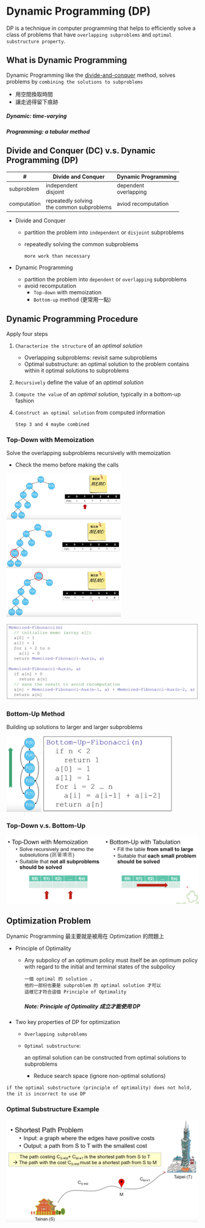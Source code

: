 # Dynamic Programming (DP)

DP is a technique in computer programming that helps to efficiently solve a class of problems that have `overlapping subproblems` and `optimal substructure property`.

## What is Dynamic Programming

Dynamic Programming like the [divide-and-conquer](https://github.com/kaka-lin/Notes/tree/master/DSA/Divide%20and%20Conquer) method, solves problems by `combining the solutions to subproblems`

- 用空間換取時間
- 讓走過得留下痕跡

##### Dynamic: time-varying
##### Programming: a tabular method

## Divide and Conquer (DC) v.s. Dynamic Programming (DP)

| # | Divide and Conquer | Dynamic Programming |
| - | - | - |
| subproblem | independent<br>disjoint | dependent<br>overlapping |
| computation | repeatedly solving<br>the common subproblems | aviod recomputation |

- Divide and Conquer
  - partition the problem into `independent` or `disjoint` subproblems
  - repeatedly solving the common subproblems

    ```
    more work than necessary
    ```

- Dynamic Programming
  - partition the problem into `dependent` or `overlapping` subproblems
  - avoid recomputation
    - `Top-down` with memoization
    - `Bottom-up` method (更常用一點)

## Dynamic Programming Procedure

Apply four steps

1. `Characterize the structure` of an *optimal solution*
   - Overlapping subproblems: revisit same subproblems
   - Optimal substructure: an optimal solution to the problem contains within it optimal solutions to subproblems
2. `Recursively` define the value of an *optimal solution*
3. `Compute the value` of an *optimal solution*, typically in a bottom-up fashion
4. `Construct an optimal solution` from computed information

    ```
    Step 3 and 4 maybe combined
    ```

### Top-Down with Memoization

Solve the overlapping subproblems recursively with memoization

- Check the memo before making the calls

<p float="left">
    <img src="images/top_down_1.png" width="300" height="auto" />
    <img src="images/top_down_2.png" width="300" height="auto" height="auto"/>
    <img src="images/top_down_3.png" width="300" height="auto" />
</p>


![](images/top_down_code.png)

### Bottom-Up Method

Building up solutions to larger and larger subproblems

<p float="left">
  <img src="images/bottom_up.png" height="200" width="auto" />
  <img src="images/bottom_up_code.png" height="200" />
</p>

### Top-Down v.s. Bottom-Up

![](images/top_down_vs_bottom_up.png)

## Optimization Problem

Dynamic Programming 最主要就是被用在 Optimization 的問題上

- Principle of Optimality
  - Any subpolicy of an optimum policy must itself be an optimum policy with regard to the initial and terminal states of the subpolicy

    ```
    一個 optimal 的 solution ，
    他的一部份也要是 subproblem 的 optimal solution 才可以
    這樣它才符合這個 Principle of Optimality
    ```

    ##### Note: Principle of Optimality 成立才能使用 DP

- Two key properties of DP for optimization
  - `Overlapping subproblems`
  - `Optimal substructure`:

    an optimal solution can be constructed from optimal solutions to subproblems

    - Reduce search space (ignore non-optimal solutions)


```
if the optimal substructure (principle of optimality) does not hold,
the it is incorrect to use DP
```

### Optimal Substructure Example

![](images/shortest_path)
